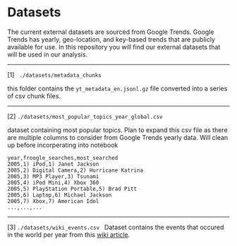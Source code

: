 # Datasets

The current external datasets are sourced from Google Trends. Google Trends has yearly, geo-location, and key-based trends that are publicly available for use. In this repository you will find our external datasets that will be used in our analysis.

---

[1] ``` ./datasets/metadata_chunks```

this folder contains the ```yt_metadata_en.jsonl.gz``` file converted into a series of csv chunk files.


---

[2] ```./datasets/most_popular_topics_year_global.csv ```

dataset containing most popular topics. Plan to expand this csv file as there are multiple columns to consider from Google Trends yearly data. Will clean up before incorperating into notebook

```
year,froogle_searches,most_searched
2005,1) iPod,1) Janet Jackson
2005,2) Digital Camera,2) Hurricane Katrina
2005,3) MP3 Player,3) Tsunami
2005,4) iPod Mini,4) Xbox 360
2005,5) PlayStation Portable,5) Brad Pitt
2005,6) Laptop,6) Michael Jackson
2005,7) Xbox,7) American Idol
...,...,...
```
---
[3] ```./datasets/wiki_events.csv ```
Dataset contains the events that occured in the world per year from this [wiki article](https://en.wikipedia.org/wiki/Timeline_of_the_21st_century).
